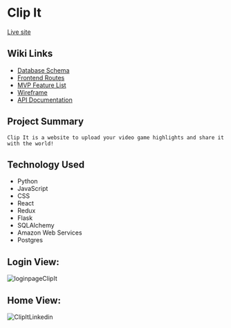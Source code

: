 # Clip It
[Live site](http://clipit1.herokuapp.com/)

## Wiki Links
 - [Database Schema](https://github.com/DZhou005/ClipIt/wiki/Database-Schema)
 - [Frontend Routes](https://github.com/DZhou005/ClipIt/wiki/Frontend-Routes)
 - [MVP Feature List](https://github.com/DZhou005/ClipIt/wiki/MVP-Feature-List)
 - [Wireframe](https://github.com/DZhou005/ClipIt/wiki/Wireframe)
 - [API Documentation](https://github.com/DZhou005/ClipIt/wiki/Api-Documentation)

## Project Summary
	Clip It is a website to upload your video game highlights and share it with the world!
  
## Technology Used
 
- Python
- JavaScript
- CSS
- React
- Redux
- Flask
- SQLAlchemy
- Amazon Web Services
- Postgres

## Login View:
![loginpageClipIt](https://user-images.githubusercontent.com/74795454/120250888-8fb4a280-c234-11eb-83be-067199dabd89.PNG)

## Home View:
![ClipItLinkedin](https://user-images.githubusercontent.com/74795454/120250924-aeb33480-c234-11eb-872b-e87dbd7ca302.PNG)
